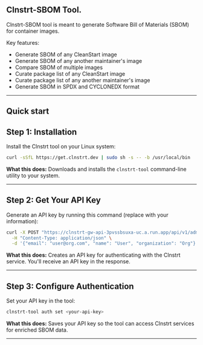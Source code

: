 ## Clnstrt-SBOM Tool.

Clnstrt-SBOM tool is meant to generate Software Bill of Materials (SBOM) for container images. 

Key features: 
* Generate SBOM of any CleanStart image
* Generate SBOM of any another maintainer's image
* Compare SBOM of multiple images
* Curate package list of any CleanStart image
* Curate package list of any another maintainer's image
* Generate SBOM in SPDX and CYCLONEDX format


--- 
## Quick start

## Step 1: Installation

Install the Clnstrt tool on your Linux system:

```bash
curl -sSfL https://get.clnstrt.dev | sudo sh -s -- -b /usr/local/bin
```

**What this does:** Downloads and installs the `clnstrt-tool` command-line utility to your system.

---

## Step 2: Get Your API Key

Generate an API key by running this command (replace with your information):

```bash
curl -X POST "https://clnstrt-gw-api-3pvssbsuxa-uc.a.run.app/api/v1/admin/api-keys" \
  -H "Content-Type: application/json" \
  -d '{"email": "user@org.com", "name": "User", "organization": "Org"}'
```

**What this does:** Creates an API key for authenticating with the Clnstrt service. You'll receive an API key in the response.

---

## Step 3: Configure Authentication

Set your API key in the tool:

```bash
clnstrt-tool auth set <your-api-key>
```

**What this does:** Saves your API key so the tool can access Clnstrt services for enriched SBOM data.

---